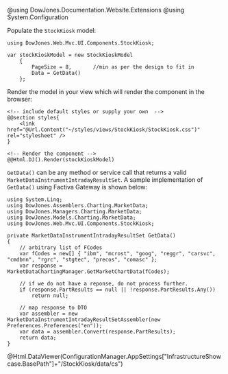 ﻿@using DowJones.Documentation.Website.Extensions
@using System.Configuration

Populate the `StockKiosk` model:
	
	using DowJones.Web.Mvc.UI.Components.StockKiosk;

	var stockKioskModel = new StockKioskModel
		{
			PageSize = 8,		//min as per the design to fit in
			Data = GetData()
		};

Render the model in your view which will render the component in the browser:

	<!-- include default styles or supply your own  -->
	@@section styles{
		<link href="@Url.Content("~/styles/views/StockKiosk/StockKiosk.css")" rel="stylesheet" />
	}

	<!-- Render the component -->
	@@Html.DJ().Render(stockKioskModel)

	
`GetData()` can be any method or service call that returns a valid `MarketDataInstrumentIntradayResultSet`.
A sample implementation of `GetData()` using Factiva Gateway is shown below:

	using System.Linq;
	using DowJones.Assemblers.Charting.MarketData;
	using DowJones.Managers.Charting.MarketData;
	using DowJones.Models.Charting.MarketData;
	using DowJones.Web.Mvc.UI.Components.StockKiosk;

	private MarketDataInstrumentIntradayResultSet GetData()
	{
		// arbitrary list of FCodes
		var fCodes = new[] { "ibm", "mcrost", "goog", "reggr", "carsvc", "cmdbnn", "rgrc", "stgtec", "precos", "comasc" };
		var response = MarketDataChartingManager.GetMarketChartData(fCodes);

		// if we do not have a reponse, do not process further.
		if (response.PartResults == null || !response.PartResults.Any())
			return null;

		// map response to DTO
		var assembler = new MarketDataInstrumentIntradayResultSetAssembler(new Preferences.Preferences("en"));
		var data = assembler.Convert(response.PartResults);
		return data;
	}

@Html.DataViewer(ConfigurationManager.AppSettings["InfrastructureShowcase.BasePath"]+"/StockKiosk/data/cs")